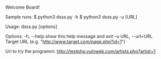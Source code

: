 Welcome Board!

Sample runs:
$ python3 dsss.py -h
$ python3 dsss.py -u [URL]

Usage: dsss.py [options]

Options:
  -h, --help         show this help message and exit
  -u URL, --url=URL  Target URL (e.g. "http://www.target.com/page.php?id=1")
 
Url to try the programm:
http://testphp.vulnweb.com/artists.php?artist=1

